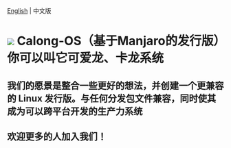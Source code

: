 [English](README.md) | 中文版

# ![](https://img.shields.io/badge/OS-Linux-informational?style=flat&logo=Calong&logoColor=white&color=2bbc8a) Calong-OS（基于Manjaro的发行版）你可以叫它可爱龙、卡龙系统

## 我们的愿景是整合一些更好的想法，并创建一个更兼容的 Linux 发行版。与任何分发包文件兼容，同时使其成为可以跨平台开发的生产力系统

## 欢迎更多的人加入我们！
